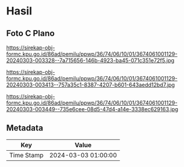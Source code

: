 # Hasil

## Foto C Plano

https://sirekap-obj-formc.kpu.go.id/86ad/pemilu/ppwp/36/74/06/10/01/3674061001129-20240303-003328--7a715656-146b-4923-ba45-071c351e72f5.jpg

https://sirekap-obj-formc.kpu.go.id/86ad/pemilu/ppwp/36/74/06/10/01/3674061001129-20240303-003413--757a35c1-8387-4207-b601-643aedd12bd7.jpg

https://sirekap-obj-formc.kpu.go.id/86ad/pemilu/ppwp/36/74/06/10/01/3674061001129-20240303-003449--735e6cee-08d5-47d4-a14e-3338ec629163.jpg


## Metadata

| Key        | Value               |
| ---------- | ------------------- |
| Time Stamp | 2024-03-03 01:00:00 |



